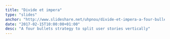 ```yaml
---
title: "Divide et impera"
type: "slides"
anchor: "http://www.slideshare.net/uhpnou/divide-et-impera-a-four-bullet-strategy-to-vertically-split-user-stories"
date: "2017-02-15T10:00:00+01:00"
desc: "A four bullets strategy to split user stories vertically"
---
```

